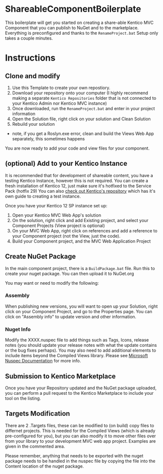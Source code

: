 # ShareableComponentBoilerplate
This boilerplate will get you started on creating a share-able Kentico MVC Component that you can publish to NuGet and to the marketplace.  Everything is preconfigured and thanks to the `RenameProject.bat` Setup only takes a couple minutes.

# Instructions
## Clone and modify
1. Use this Template to create your own repostiory.
1. Download your repository onto your computer (I highly recommend making a separate `Kentico Repositories` folder that is not connected to your Kentico Admin nor Kentico MVC instance)
1. Once downloaded, run the `RenameProject.bat` and enter in your project information
1. Open the Solution file, right click on your solution and Clean Solution
1. Rebuild your solution
  * note, if you get a Roslyn.exe error, clean and build the Views Web App separately, this sometimes happens

You are now ready to add your code and view files for your component.

## (optional) Add to your Kentico Instance
It is recommended that for development of shareable content, you have a testing Kentico Instance, however this is not required.  You can create a fresh installation of Kentico 12, just make sure it's hotfixed to the Service Pack (hotfix 29)  You can also [check out Kentico's repository](https://github.com/Kentico/ems-mvc-component-starter) which has it's own guide to creating a test instance.

Once you have your Kentico 12 SP instance set up:

1. Open your Kentico MVC Web App's solution
1. On the solution, right click and add Existing project, and select your Component Projects (View project is optional)
1. On your MVC Web App, right click on references and add a reference to your Component project (not the View, just the code).
1. Build your Component project, and the MVC Web Application Project

## Create NuGet Package
In the main component project, there is a `BuildPackage.bat` file.  Run this to create your nuget package.  You can then upload it to NuGet.org

You may want or need to modify the following:

### Assembly
When publishing new versions, you will want to open up your Solution, right click on your Component Project, and go to the Properties page.  You can click on "Assembly info" to update version and other information.

### Nuget Info
Modify the XXXX.nuspec file to add things such as Tags, Icons, release notes (you should update your release notes with what the update contains or the bug fixes perhaps).  You may also need to add additional <file> elements to include items beyond the Compiled Views library.  Please see [Microsoft Nuspec Documentation](https://docs.microsoft.com/en-us/nuget/reference/nuspec]) for more info.
  
## Submission to Kentico Marketplace
Once you have your Repository updated and the NuGet package uploaded, you can perform a pull request to the Kentico Marketplace to include your tool on the listing.

## Targets Modification
There are 2 .Targets files, these can be modified to (on build) copy files to differnet projects.  This is needed for the Compiled Views (which is already pre-configured for you), but you can also modify it to move other files over from your library to your development MVC web app project.  Examples are given in the commented area.

Please remember, anything that needs to be exported with the nuget package needs to be handled in the nuspec file by copying the file into the Content location of the nuget package.
